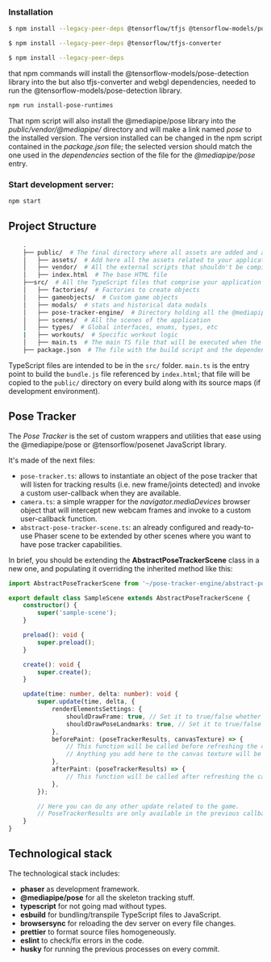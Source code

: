 ### Installation

```bash
$ npm install --legacy-peer-deps @tensorflow/tfjs @tensorflow-models/posenet

$ npm install --legacy-peer-deps @tensorflow/tfjs-converter

$ npm install --legacy-peer-deps

```
that npm commands will  install the @tensorflow-models/pose-detection library into the but also tfjs-converter and webgl dependencies, needed to run the @tensorflow-models/pose-detection library. 

```bash
npm run install-pose-runtimes
```

That npm script will also install the @mediapipe/pose library into the _public/vendor/@mediapipe/_ directory and will make a link named _pose_ to the installed version. The version installed can be changed in the npm script contained in the _package.json_ file; the selected version should match the one used in the _dependencies_ section of the file for the _@mediapipe/pose_ entry.

### Start development server:

```bash
npm start
```

## Project Structure

```bash
    .
    ├── public/  # The final directory where all assets are added and also where the final bundle.js will be store
    │   ├── assets/  # Add here all the assets related to your application
    │   ├── vendor/  # All the external scripts that shouldn't be compiled; mostly to hold the @mediapipe/pose WASM runtimes
    │   ├── index.html  # The base HTML file
    ├──src/  # All the TypeScript files that comprise your application
    │   ├── factories/  # Factories to create objects
    │   ├── gameobjects/  # Custom game objects
    │   ├── modals/  # stats and historical data modals
    │   ├── pose-tracker-engine/  # Directory holding all the @mediapipe/pose wrappers and utilities made for the application    
    │   ├── scenes/  # All the scenes of the application
    │   ├── types/  # Global interfaces, enums, types, etc
    |   ├── workouts/  # Specific workout logic
    │   ├── main.ts  # The main TS file that will be executed when the application runs
    ├── package.json  # The file with the build script and the dependencies
```

TypeScript files are intended to be in the `src/` folder. `main.ts` is the entry point to build the `bundle.js` file
referenced by `index.html`; that file will be copied to the `public/` directory on every build along with its source
maps (if development environment).

## Pose Tracker

The _Pose Tracker_ is the set of custom wrappers and utilities that ease using the @mediapipe/pose  or @tensorflow/posenet JavaScript library.

It's made of the next files:

- `pose-tracker.ts`: allows to instantiate an object of the pose tracker that will listen for tracking results (i.e. new
  frame/joints detected) and invoke a custom user-callback when they are available.
- `camera.ts`: a simple wrapper for the _navigator.mediaDevices_ browser object that will intercept new webcam frames
  and invoke to a custom user-callback function.
- `abstract-pose-tracker-scene.ts`: an already configured and ready-to-use Phaser scene to be extended by other scenes
  where you want to have pose tracker capabilities.

In brief, you should be extending the **AbstractPoseTrackerScene** class in a new one, and populating it overriding the
inherited method like this:

```typescript
import AbstractPoseTrackerScene from '~/pose-tracker-engine/abstract-pose-tracker-scene';

export default class SampleScene extends AbstractPoseTrackerScene {
    constructor() {
        super('sample-scene');
    }

    preload(): void {
        super.preload();
    }

    create(): void {
        super.create();
    }

    update(time: number, delta: number): void {
        super.update(time, delta, {
            renderElementsSettings: {
                shouldDrawFrame: true, // Set it to true/false whether you want to render the camera frame in the canvas texture
                shouldDrawPoseLandmarks: true, // Set it to true/false whether you want to render the pose landmarks (joints) along with their connections in the canvas texture
            },
            beforePaint: (poseTrackerResults, canvasTexture) => {
                // This function will be called before refreshing the canvas texture.
                // Anything you add here to the canvas texture will be rendered.
            },
            afterPaint: (poseTrackerResults) => {
                // This function will be called after refreshing the canvas texture.
            },
        });

        // Here you can do any other update related to the game.
        // PoseTrackerResults are only available in the previous callbacks, though.
    }
}
```

## Technological stack

The technological stack includes:

- **phaser** as development framework.
- **@mediapipe/pose** for all the skeleton tracking stuff.
- **typescript** for not going mad without types.
- **esbuild** for bundling/transpile TypeScript files to JavaScript.
- **browsersync** for reloading the dev server on every file changes.
- **prettier** to format source files homogeneously.
- **eslint** to check/fix errors in the code.
- **husky** for running the previous processes on every commit.
